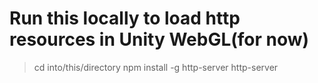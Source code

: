 # Run this locally to load http resources in Unity WebGL(for now)

> cd into/this/directory
  npm install -g http-server
  http-server
